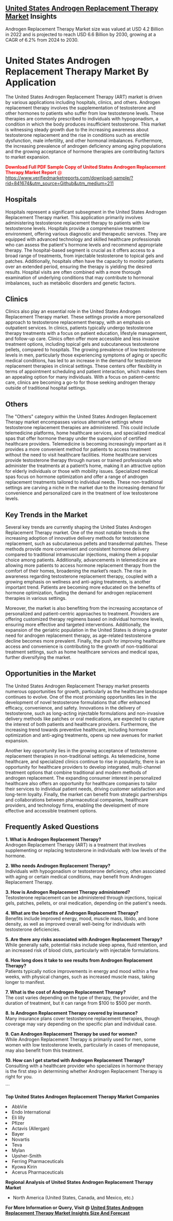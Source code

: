 <h2><a href="https://www.verifiedmarketreports.com/download-sample/?rid=841674&amp;utm_source=Github&amp;utm_medium=211" target="_blank">United States Androgen Replacement Therapy Market</a> Insights</h2><p>Androgen Replacement Therapy Market size was valued at USD 4.2 Billion in 2022 and is projected to reach USD 6.6 Billion by 2030, growing at a CAGR of 6.2% from 2024 to 2030.</p><p><h1>United States Androgen Replacement Therapy Market By Application</h1><p>The United States Androgen Replacement Therapy (ART) market is driven by various applications including hospitals, clinics, and others. Androgen replacement therapy involves the supplementation of testosterone and other hormones to patients who suffer from low testosterone levels. These therapies are commonly prescribed to individuals with hypogonadism, a condition in which the body produces insufficient testosterone. This market is witnessing steady growth due to the increasing awareness about testosterone replacement and the rise in conditions such as erectile dysfunction, male infertility, and other hormonal imbalances. Furthermore, the increasing prevalence of androgen deficiency among aging populations and the growing acceptance of hormone therapies are contributing factors to market expansion.</p><p><p><span class=""><span style="color: #ff0000;"><strong>Download Full PDF Sample Copy of United States Androgen Replacement Therapy Market Report</strong> @ </span><a href="https://www.verifiedmarketreports.com/download-sample/?rid=841674&amp;utm_source=Github&amp;utm_medium=211" target="_blank">https://www.verifiedmarketreports.com/download-sample/?rid=841674&amp;utm_source=Github&amp;utm_medium=211</a></span></p></p><h2>Hospitals</h2><p>Hospitals represent a significant subsegment in the United States Androgen Replacement Therapy market. This application primarily involves administering testosterone replacement therapy to patients with low testosterone levels. Hospitals provide a comprehensive treatment environment, offering various diagnostic and therapeutic services. They are equipped with advanced technology and skilled healthcare professionals who can assess the patient's hormone levels and recommend appropriate therapy. The hospital-based segment is crucial as it offers access to a broad range of treatments, from injectable testosterone to topical gels and patches. Additionally, hospitals often have the capacity to monitor patients over an extended period, ensuring the therapy is yielding the desired results. Hospital visits are often combined with a more thorough examination of underlying conditions that may contribute to hormonal imbalances, such as metabolic disorders and genetic factors.</p><h2>Clinics</h2><p>Clinics also play an essential role in the United States Androgen Replacement Therapy market. These settings provide a more personalized approach to testosterone replacement therapy, with an emphasis on outpatient services. In clinics, patients typically undergo testosterone therapy treatments with a focus on patient education, lifestyle management, and follow-up care. Clinics often offer more accessible and less invasive treatment options, including topical gels and subcutaneous testosterone pellets, compared to hospitals. The growing prevalence of low testosterone levels in men, particularly those experiencing symptoms of aging or specific medical conditions, has led to an increase in the demand for testosterone replacement therapies in clinical settings. These centers offer flexibility in terms of appointment scheduling and patient interaction, which makes them an appealing option for many individuals. With a focus on patient-centric care, clinics are becoming a go-to for those seeking androgen therapy outside of traditional hospital settings.</p><h2>Others</h2><p>The "Others" category within the United States Androgen Replacement Therapy market encompasses various alternative settings where testosterone replacement therapies are administered. This could include telemedicine platforms, home healthcare services, and specialized medical spas that offer hormone therapy under the supervision of certified healthcare providers. Telemedicine is becoming increasingly important as it provides a more convenient method for patients to access treatment without the need to visit healthcare facilities. Home healthcare services provide testosterone therapy through nurses or trained professionals who administer the treatments at a patient’s home, making it an attractive option for elderly individuals or those with mobility issues. Specialized medical spas focus on hormone optimization and offer a range of androgen replacement treatments tailored to individual needs. These non-traditional settings are carving a niche in the market due to the increasing demand for convenience and personalized care in the treatment of low testosterone levels.</p><h2>Key Trends in the Market</h2><p>Several key trends are currently shaping the United States Androgen Replacement Therapy market. One of the most notable trends is the increasing adoption of innovative delivery methods for testosterone replacement, such as subcutaneous pellets and transdermal patches. These methods provide more convenient and consistent hormone delivery compared to traditional intramuscular injections, making them a popular choice among patients. Additionally, advancements in telemedicine are allowing more patients to access hormone replacement therapy from the comfort of their homes, broadening the market’s reach. The rise in awareness regarding testosterone replacement therapy, coupled with a growing emphasis on wellness and anti-aging treatments, is another important trend. Patients are becoming more educated on the benefits of hormone optimization, fueling the demand for androgen replacement therapies in various settings.</p><p>Moreover, the market is also benefiting from the increasing acceptance of personalized and patient-centric approaches to treatment. Providers are offering customized therapy regimens based on individual hormone levels, ensuring more effective and targeted interventions. Additionally, the expansion of the geriatric population in the United States is driving a greater need for androgen replacement therapy, as age-related testosterone decline becomes more prevalent. Finally, the push for improving healthcare access and convenience is contributing to the growth of non-traditional treatment settings, such as home healthcare services and medical spas, further diversifying the market.</p><h2>Opportunities in the Market</h2><p>The United States Androgen Replacement Therapy market presents numerous opportunities for growth, particularly as the healthcare landscape continues to evolve. One of the most promising opportunities lies in the development of novel testosterone formulations that offer enhanced efficacy, convenience, and safety. Innovations in the delivery of testosterone, such as long-acting injectable formulations and non-invasive delivery methods like patches or oral medications, are expected to capture the interest of both patients and healthcare providers. Furthermore, the increasing trend towards preventive healthcare, including hormone optimization and anti-aging treatments, opens up new avenues for market expansion.</p><p>Another key opportunity lies in the growing acceptance of testosterone replacement therapies in non-traditional settings. As telemedicine, home healthcare, and specialized clinics continue to rise in popularity, there is an opportunity for healthcare providers to develop integrated, multi-channel treatment options that combine traditional and modern methods of androgen replacement. The expanding consumer interest in personalized healthcare also offers an opportunity for healthcare companies to tailor their services to individual patient needs, driving customer satisfaction and long-term loyalty. Finally, the market can benefit from strategic partnerships and collaborations between pharmaceutical companies, healthcare providers, and technology firms, enabling the development of more effective and accessible treatment options.</p><h2>Frequently Asked Questions</h2><p><b>1. What is Androgen Replacement Therapy?</b><br>Androgen Replacement Therapy (ART) is a treatment that involves supplementing or replacing testosterone in individuals with low levels of the hormone.</p><p><b>2. Who needs Androgen Replacement Therapy?</b><br>Individuals with hypogonadism or testosterone deficiency, often associated with aging or certain medical conditions, may benefit from Androgen Replacement Therapy.</p><p><b>3. How is Androgen Replacement Therapy administered?</b><br>Testosterone replacement can be administered through injections, topical gels, patches, pellets, or oral medication, depending on the patient's needs.</p><p><b>4. What are the benefits of Androgen Replacement Therapy?</b><br>Benefits include improved energy, mood, muscle mass, libido, and bone density, as well as improved overall well-being for individuals with testosterone deficiencies.</p><p><b>5. Are there any risks associated with Androgen Replacement Therapy?</b><br>While generally safe, potential risks include sleep apnea, fluid retention, and an increased risk of blood clots, particularly with injectable formulations.</p><p><b>6. How long does it take to see results from Androgen Replacement Therapy?</b><br>Patients typically notice improvements in energy and mood within a few weeks, with physical changes, such as increased muscle mass, taking longer to manifest.</p><p><b>7. What is the cost of Androgen Replacement Therapy?</b><br>The cost varies depending on the type of therapy, the provider, and the duration of treatment, but it can range from $100 to $500 per month.</p><p><b>8. Is Androgen Replacement Therapy covered by insurance?</b><br>Many insurance plans cover testosterone replacement therapies, though coverage may vary depending on the specific plan and individual case.</p><p><b>9. Can Androgen Replacement Therapy be used for women?</b><br>While Androgen Replacement Therapy is primarily used for men, some women with low testosterone levels, particularly in cases of menopause, may also benefit from this treatment.</p><p><b>10. How can I get started with Androgen Replacement Therapy?</b><br>Consulting with a healthcare provider who specializes in hormone therapy is the first step in determining whether Androgen Replacement Therapy is right for you.</p>```</p><p><strong>Top United States Androgen Replacement Therapy Market Companies</strong></p><div data-test-id=""><p><li>AbbVie</li><li> Endo International</li><li> Eli lilly</li><li> Pfizer</li><li> Actavis (Allergan)</li><li> Bayer</li><li> Novartis</li><li> Teva</li><li> Mylan</li><li> Upsher-Smith</li><li> Ferring Pharmaceuticals</li><li> Kyowa Kirin</li><li> Acerus Pharmaceuticals</li></p><div><strong>Regional Analysis of&nbsp;United States Androgen Replacement Therapy Market</strong></div><ul><li dir="ltr"><p dir="ltr">North America&nbsp;(United States, Canada, and Mexico, etc.)</p></li></ul><p><strong>For More Information or Query, Visit @&nbsp;</strong><strong><a href="https://www.verifiedmarketreports.com/product/androgen-replacement-therapy-market/?utm_source=Github&amp;utm_medium=211" target="_blank">United States Androgen Replacement Therapy Market Insights Size And Forecast</a></strong></p></div>
